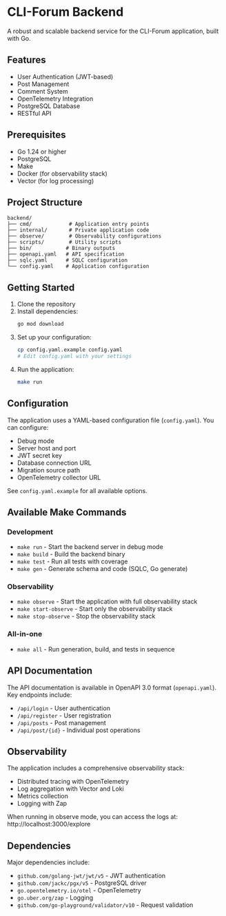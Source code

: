 # CLI-Forum Backend

A robust and scalable backend service for the CLI-Forum application, built with Go.

## Features

- User Authentication (JWT-based)
- Post Management
- Comment System
- OpenTelemetry Integration
- PostgreSQL Database
- RESTful API

## Prerequisites

- Go 1.24 or higher
- PostgreSQL
- Make
- Docker (for observability stack)
- Vector (for log processing)

## Project Structure

```
backend/
├── cmd/            # Application entry points
├── internal/       # Private application code
├── observe/        # Observability configurations
├── scripts/        # Utility scripts
├── bin/           # Binary outputs
├── openapi.yaml   # API specification
├── sqlc.yaml      # SQLC configuration
└── config.yaml    # Application configuration
```

## Getting Started

1. Clone the repository
2. Install dependencies:
   ```bash
   go mod download
   ```
3. Set up your configuration:
   ```bash
   cp config.yaml.example config.yaml
   # Edit config.yaml with your settings
   ```
4. Run the application:
   ```bash
   make run
   ```

## Configuration

The application uses a YAML-based configuration file (`config.yaml`). You can configure:

- Debug mode
- Server host and port
- JWT secret key
- Database connection URL
- Migration source path
- OpenTelemetry collector URL

See `config.yaml.example` for all available options.

## Available Make Commands

### Development

- `make run` - Start the backend server in debug mode
- `make build` - Build the backend binary
- `make test` - Run all tests with coverage
- `make gen` - Generate schema and code (SQLC, Go generate)

### Observability

- `make observe` - Start the application with full observability stack
- `make start-observe` - Start only the observability stack
- `make stop-observe` - Stop the observability stack

### All-in-one

- `make all` - Run generation, build, and tests in sequence

## API Documentation

The API documentation is available in OpenAPI 3.0 format (`openapi.yaml`). Key endpoints include:

- `/api/login` - User authentication
- `/api/register` - User registration
- `/api/posts` - Post management
- `/api/post/{id}` - Individual post operations

## Observability

The application includes a comprehensive observability stack:
- Distributed tracing with OpenTelemetry
- Log aggregation with Vector and Loki
- Metrics collection
- Logging with Zap

When running in observe mode, you can access the logs at:
http://localhost:3000/explore

## Dependencies

Major dependencies include:
- `github.com/golang-jwt/jwt/v5` - JWT authentication
- `github.com/jackc/pgx/v5` - PostgreSQL driver
- `go.opentelemetry.io/otel` - OpenTelemetry
- `go.uber.org/zap` - Logging
- `github.com/go-playground/validator/v10` - Request validation

